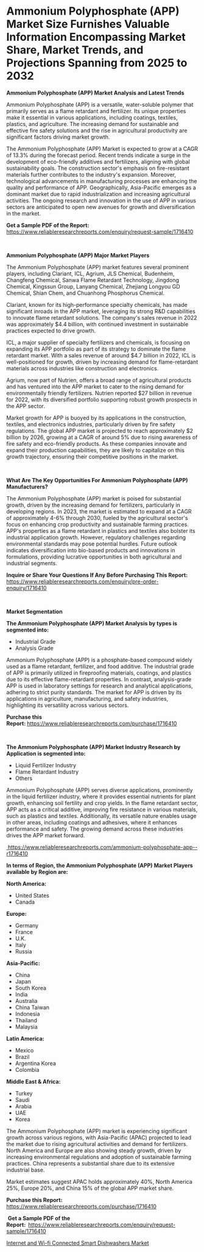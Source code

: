 <p><h1>Ammonium Polyphosphate (APP) Market Size Furnishes Valuable Information Encompassing Market Share, Market Trends, and Projections Spanning from 2025 to 2032</h1></p><p><strong>Ammonium Polyphosphate (APP) Market Analysis and Latest Trends</strong></p>
<p><p>Ammonium Polyphosphate (APP) is a versatile, water-soluble polymer that primarily serves as a flame retardant and fertilizer. Its unique properties make it essential in various applications, including coatings, textiles, plastics, and agriculture. The increasing demand for sustainable and effective fire safety solutions and the rise in agricultural productivity are significant factors driving market growth.</p><p>The Ammonium Polyphosphate (APP) Market is expected to grow at a CAGR of 13.3% during the forecast period. Recent trends indicate a surge in the development of eco-friendly additives and fertilizers, aligning with global sustainability goals. The construction sector's emphasis on fire-resistant materials further contributes to the industry's expansion. Moreover, technological advancements in manufacturing processes are enhancing the quality and performance of APP. Geographically, Asia-Pacific emerges as a dominant market due to rapid industrialization and increasing agricultural activities. The ongoing research and innovation in the use of APP in various sectors are anticipated to open new avenues for growth and diversification in the market.</p></p>
<p><strong>Get a Sample PDF of the Report:&nbsp;</strong> <a href="https://www.reliableresearchreports.com/enquiry/request-sample/1716410?utm_campaign=2743&utm_medium=2&utm_source=Github&utm_content=ia&utm_term=28032025&utm_id=ammonium-polyphosphate-app">https://www.reliableresearchreports.com/enquiry/request-sample/1716410</a></p>
<p>&nbsp;</p>
<p><strong>Ammonium Polyphosphate (APP) Major Market Players</strong></p>
<p><p>The Ammonium Polyphosphate (APP) market features several prominent players, including Clariant, ICL, Agrium, JLS Chemical, Budenheim, Changfeng Chemical, Sanwa Flame Retardant Technology, Jingdong Chemical, Kingssun Group, Lanyang Chemical, Zhejiang Longyou GD Chemical, Shian Chem, and Chuanhong Phosphorus Chemical. </p><p>Clariant, known for its high-performance specialty chemicals, has made significant inroads in the APP market, leveraging its strong R&D capabilities to innovate flame retardant solutions. The company's sales revenue in 2022 was approximately $4.4 billion, with continued investment in sustainable practices expected to drive growth.</p><p>ICL, a major supplier of specialty fertilizers and chemicals, is focusing on expanding its APP portfolio as part of its strategy to dominate the flame retardant market. With a sales revenue of around $4.7 billion in 2022, ICL is well-positioned for growth, driven by increasing demand for flame-retardant materials across industries like construction and electronics.</p><p>Agrium, now part of Nutrien, offers a broad range of agricultural products and has ventured into the APP market to cater to the rising demand for environmentally friendly fertilizers. Nutrien reported $27 billion in revenue for 2022, with its diversified portfolio supporting robust growth prospects in the APP sector.</p><p>Market growth for APP is buoyed by its applications in the construction, textiles, and electronics industries, particularly driven by fire safety regulations. The global APP market is projected to reach approximately $2 billion by 2026, growing at a CAGR of around 5% due to rising awareness of fire safety and eco-friendly products. As these companies innovate and expand their production capabilities, they are likely to capitalize on this growth trajectory, ensuring their competitive positions in the market.</p></p>
<p>&nbsp;</p>
<p><strong>What Are The Key Opportunities For Ammonium Polyphosphate (APP) Manufacturers?</strong></p>
<p><p>The Ammonium Polyphosphate (APP) market is poised for substantial growth, driven by the increasing demand for fertilizers, particularly in developing regions. In 2023, the market is estimated to expand at a CAGR of approximately 4-6% through 2030, fueled by the agricultural sector's focus on enhancing crop productivity and sustainable farming practices. APP's properties as a flame retardant in plastics and textiles also bolster its industrial application growth. However, regulatory challenges regarding environmental standards may pose potential hurdles. Future outlook indicates diversification into bio-based products and innovations in formulations, providing lucrative opportunities in both agricultural and industrial segments.</p></p>
<p><strong>Inquire or Share Your Questions If Any Before Purchasing This Report:</strong> <a href="https://www.reliableresearchreports.com/enquiry/pre-order-enquiry/1716410?utm_campaign=2743&utm_medium=2&utm_source=Github&utm_content=ia&utm_term=28032025&utm_id=ammonium-polyphosphate-app">https://www.reliableresearchreports.com/enquiry/pre-order-enquiry/1716410</a></p>
<p>&nbsp;</p>
<p><strong>Market Segmentation</strong></p>
<p><strong>The Ammonium Polyphosphate (APP) Market Analysis by types is segmented into:</strong></p>
<p><ul><li>Industrial Grade</li><li>Analysis Grade</li></ul></p>
<p><p>Ammonium Polyphosphate (APP) is a phosphate-based compound widely used as a flame retardant, fertilizer, and food additive. The industrial grade of APP is primarily utilized in fireproofing materials, coatings, and plastics due to its effective flame-retardant properties. In contrast, analysis-grade APP is used in laboratory settings for research and analytical applications, adhering to strict purity standards. The market for APP is driven by its applications in agriculture, manufacturing, and safety industries, highlighting its versatility across various sectors.</p></p>
<p><strong>Purchase this Report:&nbsp;</strong><a href="https://www.reliableresearchreports.com/purchase/1716410?utm_campaign=2743&utm_medium=2&utm_source=Github&utm_content=ia&utm_term=28032025&utm_id=ammonium-polyphosphate-app">https://www.reliableresearchreports.com/purchase/1716410</a></p>
<p>&nbsp;</p>
<p><strong>The Ammonium Polyphosphate (APP) Market Industry Research by Application is segmented into:</strong></p>
<p><ul><li>Liquid Fertilizer Industry</li><li>Flame Retardant Industry</li><li>Others</li></ul></p>
<p><p>Ammonium Polyphosphate (APP) serves diverse applications, prominently in the liquid fertilizer industry, where it provides essential nutrients for plant growth, enhancing soil fertility and crop yields. In the flame retardant sector, APP acts as a critical additive, improving fire resistance in various materials, such as plastics and textiles. Additionally, its versatile nature enables usage in other areas, including coatings and adhesives, where it enhances performance and safety. The growing demand across these industries drives the APP market forward.</p></p>
<p><a href="https://www.reliableresearchreports.com/ammonium-polyphosphate-app--r1716410?utm_campaign=2743&utm_medium=2&utm_source=Github&utm_content=ia&utm_term=28032025&utm_id=ammonium-polyphosphate-app">&nbsp;https://www.reliableresearchreports.com/ammonium-polyphosphate-app--r1716410</a></p>
<p><strong>In terms of Region, the Ammonium Polyphosphate (APP) Market Players available by Region are:</strong></p>
<p>
    <p> <strong> North America: </strong>
        <ul>
            <li>United States</li>
            <li>Canada</li>
        </ul>
        </p> 
    <p> <strong> Europe: </strong>
        <ul>
            <li>Germany</li>
            <li>France</li>
            <li>U.K.</li>
            <li>Italy</li>
            <li>Russia</li>
        </ul>
        </p> 
    <p> <strong> Asia-Pacific: </strong>
        <ul>
            <li>China</li>
            <li>Japan</li>
            <li>South Korea</li>
            <li>India</li>
            <li>Australia</li>
            <li>China Taiwan</li>
            <li>Indonesia</li>
            <li>Thailand</li>
            <li>Malaysia</li>
        </ul>
        </p> 
    <p> <strong> Latin America: </strong>
        <ul>
            <li>Mexico</li>
            <li>Brazil</li>
            <li>Argentina Korea</li>
            <li>Colombia</li>
        </ul>
        </p> 
    <p> <strong> Middle East & Africa: </strong>
        <ul>
            <li>Turkey</li>
            <li>Saudi</li>
            <li>Arabia</li>
            <li>UAE</li>
            <li>Korea</li>
        </ul>
    </p>
    </p>
<p><p>The Ammonium Polyphosphate (APP) market is experiencing significant growth across various regions, with Asia-Pacific (APAC) projected to lead the market due to rising agricultural activities and demand for fertilizers. North America and Europe are also showing steady growth, driven by increasing environmental regulations and adoption of sustainable farming practices. China represents a substantial share due to its extensive industrial base. </p><p>Market estimates suggest APAC holds approximately 40%, North America 25%, Europe 20%, and China 15% of the global APP market share.</p></p>
<p><strong>Purchase this Report: </strong><a href="https://www.reliableresearchreports.com/purchase/1716410?utm_campaign=2743&utm_medium=2&utm_source=Github&utm_content=ia&utm_term=28032025&utm_id=ammonium-polyphosphate-app">https://www.reliableresearchreports.com/purchase/1716410</a></p>
<p>&nbsp;<strong>Get a Sample PDF of the Report:&nbsp;&nbsp;</strong><a href="https://www.reliableresearchreports.com/enquiry/request-sample/1716410?utm_campaign=2743&utm_medium=2&utm_source=Github&utm_content=ia&utm_term=28032025&utm_id=ammonium-polyphosphate-app">https://www.reliableresearchreports.com/enquiry/request-sample/1716410</a></p>
<p><strong></strong></p>
<p><p><a href="https://github.com/ravenecashe/Market-Research-Report-List-1/blob/main/internet-and-wi-fi-connected-smart-dishwashers-market.md?utm_campaign=2743&utm_medium=2&utm_source=Github&utm_content=ia&utm_term=28032025&utm_id=ammonium-polyphosphate-app">Internet and Wi-fi Connected Smart Dishwashers Market</a></p></p>